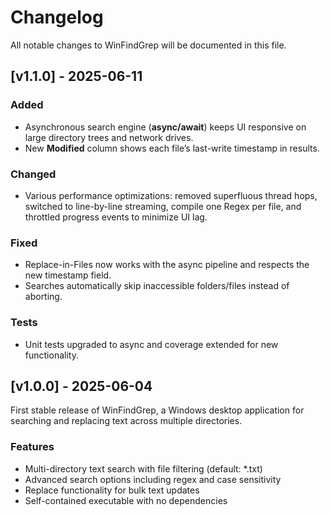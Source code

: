 # Changelog

All notable changes to WinFindGrep will be documented in this file.

## [v1.1.0] - 2025-06-11

### Added
- Asynchronous search engine (**async/await**) keeps UI responsive on large directory trees and network drives.
- New **Modified** column shows each file’s last-write timestamp in results.

### Changed
- Various performance optimizations: removed superfluous thread hops, switched to line-by-line streaming, compile one Regex per file, and throttled progress events to minimize UI lag.

### Fixed
- Replace-in-Files now works with the async pipeline and respects the new timestamp field.
- Searches automatically skip inaccessible folders/files instead of aborting.

### Tests
- Unit tests upgraded to async and coverage extended for new functionality.

## [v1.0.0] - 2025-06-04

First stable release of WinFindGrep, a Windows desktop application for searching and replacing text across multiple directories.

### Features
- Multi-directory text search with file filtering (default: *.txt)
- Advanced search options including regex and case sensitivity
- Replace functionality for bulk text updates
- Self-contained executable with no dependencies
